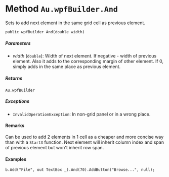# Method `Au.wpfBuilder.And`

Sets to add next element in the same grid cell as previous element.

```
public wpfBuilder And(double width)
```

##### Parameters

- *width*  (`double`):
    Width of next element. If negative - width of previous element. Also it adds to the corresponding margin of other element. If 0, simply adds in the same place as previous element.

##### Returns

`Au.wpfBuilder`

##### Exceptions

- `InvalidOperationException`:
    In non-grid panel or in a wrong place.

#### Remarks

Can be used to add 2 elements in 1 cell as a cheaper and more concise way than with a `StartX` function. Next element will inherit column index and span of previous element but won't inherit row span.

#### Examples

```
b.Add("File", out TextBox _).And(70).AddButton("Browse...", null);
```